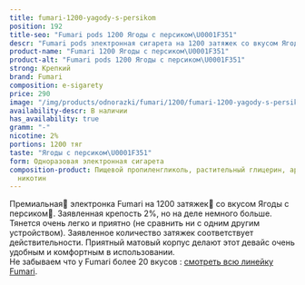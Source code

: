 ```yaml
---
title: fumari-1200-yagody-s-persikom
position: 192
title-seo: "Fumari pods 1200 Ягоды с персиком\U0001F351"
descr: "Fumari pods электронная сигарета на 1200 затяжек со вкусом Ягод с персиком\U0001F351"
product-name: "Fumari 1200 Ягоды с персиком\U0001F351"
product-alt: "Fumari pods 1200 Ягоды с персиком\U0001F351"
strong: Крепкий
brand: Fumari
composition: e-sigarety
price: 290
image: "/img/products/odnorazki/fumari/1200/fumari-1200-yagody-s-persikom.png"
availability-descr: В наличии
has_availability: true
gramm: "-"
nicotine: 2%
portions: 1200 тяг
taste: "Ягоды с персиком\U0001F351"
form: Одноразовая электронная сигарета
composition-product: Пищевой пропиленгликоль, растительный глицерин, ароматизатор,
  никотин
---
```


Премиальная🥇 электронка Fumari на 1200 затяжек💨 со вкусом Ягоды с персиком🍑. Заявленная крепость 2%, но на деле немного больше. Тянется очень легко и приятно (не сравнить ни с одним другим устройством). Заявленное количество затяжек соответствует действительности. Приятный матовый корпус делают этот девайс очень удобным и комфортным в использовании.<br>
Не забываем что у Fumari более 20 вкусов : [смотреть всю линейку Fumari](/fumari).